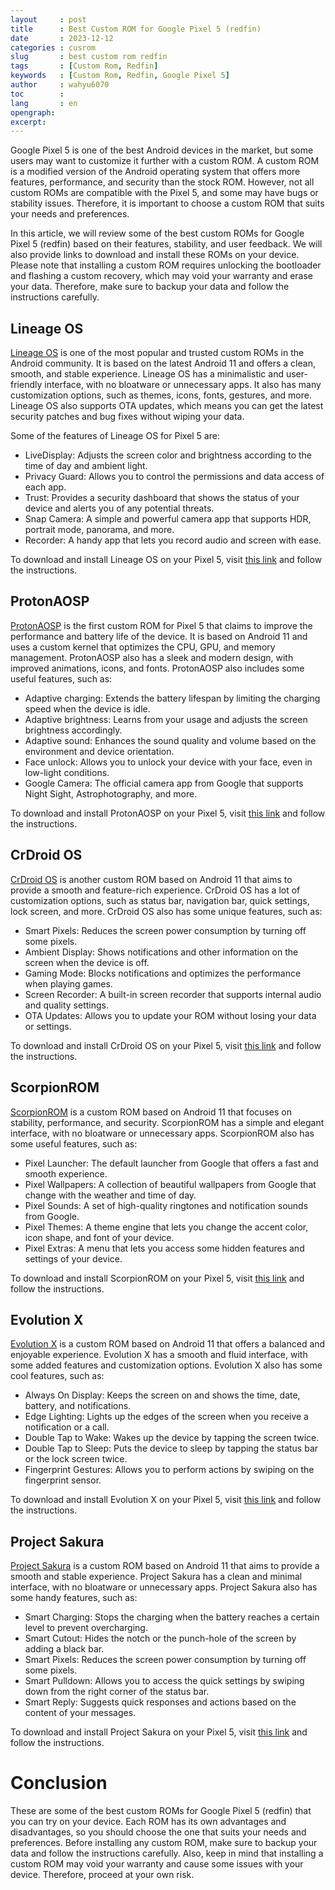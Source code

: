 ```yaml
---
layout     : post
title      : Best Custom ROM for Google Pixel 5 (redfin)
date       : 2023-12-12
categories : cusrom
slug       : best custom rom redfin
tags       : [Custom Rom, Redfin]
keywords   : [Custom Rom, Redfin, Google Pixel 5]
author     : wahyu6070
toc        : 
lang       : en
opengraph:
excerpt:
---
```




Google Pixel 5 is one of the best Android devices in the market, but some users may want to customize it further with a custom ROM. A custom ROM is a modified version of the Android operating system that offers more features, performance, and security than the stock ROM. However, not all custom ROMs are compatible with the Pixel 5, and some may have bugs or stability issues. Therefore, it is important to choose a custom ROM that suits your needs and preferences.

In this article, we will review some of the best custom ROMs for Google Pixel 5 (redfin) based on their features, stability, and user feedback. We will also provide links to download and install these ROMs on your device. Please note that installing a custom ROM requires unlocking the bootloader and flashing a custom recovery, which may void your warranty and erase your data. Therefore, make sure to backup your data and follow the instructions carefully.

## Lineage OS

[Lineage OS](^1^) is one of the most popular and trusted custom ROMs in the Android community. It is based on the latest Android 11 and offers a clean, smooth, and stable experience. Lineage OS has a minimalistic and user-friendly interface, with no bloatware or unnecessary apps. It also has many customization options, such as themes, icons, fonts, gestures, and more. Lineage OS also supports OTA updates, which means you can get the latest security patches and bug fixes without wiping your data.

Some of the features of Lineage OS for Pixel 5 are:

- LiveDisplay: Adjusts the screen color and brightness according to the time of day and ambient light.
- Privacy Guard: Allows you to control the permissions and data access of each app.
- Trust: Provides a security dashboard that shows the status of your device and alerts you of any potential threats.
- Snap Camera: A simple and powerful camera app that supports HDR, portrait mode, panorama, and more.
- Recorder: A handy app that lets you record audio and screen with ease.

To download and install Lineage OS on your Pixel 5, visit [this link](^1^) and follow the instructions.

## ProtonAOSP

[ProtonAOSP](^4^) is the first custom ROM for Pixel 5 that claims to improve the performance and battery life of the device. It is based on Android 11 and uses a custom kernel that optimizes the CPU, GPU, and memory management. ProtonAOSP also has a sleek and modern design, with improved animations, icons, and fonts. ProtonAOSP also includes some useful features, such as:

- Adaptive charging: Extends the battery lifespan by limiting the charging speed when the device is idle.
- Adaptive brightness: Learns from your usage and adjusts the screen brightness accordingly.
- Adaptive sound: Enhances the sound quality and volume based on the environment and device orientation.
- Face unlock: Allows you to unlock your device with your face, even in low-light conditions.
- Google Camera: The official camera app from Google that supports Night Sight, Astrophotography, and more.

To download and install ProtonAOSP on your Pixel 5, visit [this link](^4^) and follow the instructions.

## CrDroid OS

[CrDroid OS](^1^) is another custom ROM based on Android 11 that aims to provide a smooth and feature-rich experience. CrDroid OS has a lot of customization options, such as status bar, navigation bar, quick settings, lock screen, and more. CrDroid OS also has some unique features, such as:

- Smart Pixels: Reduces the screen power consumption by turning off some pixels.
- Ambient Display: Shows notifications and other information on the screen when the device is off.
- Gaming Mode: Blocks notifications and optimizes the performance when playing games.
- Screen Recorder: A built-in screen recorder that supports internal audio and quality settings.
- OTA Updates: Allows you to update your ROM without losing your data or settings.

To download and install CrDroid OS on your Pixel 5, visit [this link](^1^) and follow the instructions.

## ScorpionROM

[ScorpionROM](^1^) is a custom ROM based on Android 11 that focuses on stability, performance, and security. ScorpionROM has a simple and elegant interface, with no bloatware or unnecessary apps. ScorpionROM also has some useful features, such as:

- Pixel Launcher: The default launcher from Google that offers a fast and smooth experience.
- Pixel Wallpapers: A collection of beautiful wallpapers from Google that change with the weather and time of day.
- Pixel Sounds: A set of high-quality ringtones and notification sounds from Google.
- Pixel Themes: A theme engine that lets you change the accent color, icon shape, and font of your device.
- Pixel Extras: A menu that lets you access some hidden features and settings of your device.

To download and install ScorpionROM on your Pixel 5, visit [this link](^1^) and follow the instructions.

## Evolution X

[Evolution X](^1^) is a custom ROM based on Android 11 that offers a balanced and enjoyable experience. Evolution X has a smooth and fluid interface, with some added features and customization options. Evolution X also has some cool features, such as:

- Always On Display: Keeps the screen on and shows the time, date, battery, and notifications.
- Edge Lighting: Lights up the edges of the screen when you receive a notification or a call.
- Double Tap to Wake: Wakes up the device by tapping the screen twice.
- Double Tap to Sleep: Puts the device to sleep by tapping the status bar or the lock screen twice.
- Fingerprint Gestures: Allows you to perform actions by swiping on the fingerprint sensor.

To download and install Evolution X on your Pixel 5, visit [this link](^1^) and follow the instructions.

## Project Sakura

[Project Sakura](^1^) is a custom ROM based on Android 11 that aims to provide a smooth and stable experience. Project Sakura has a clean and minimal interface, with no bloatware or unnecessary apps. Project Sakura also has some handy features, such as:

- Smart Charging: Stops the charging when the battery reaches a certain level to prevent overcharging.
- Smart Cutout: Hides the notch or the punch-hole of the screen by adding a black bar.
- Smart Pixels: Reduces the screen power consumption by turning off some pixels.
- Smart Pulldown: Allows you to access the quick settings by swiping down from the right corner of the status bar.
- Smart Reply: Suggests quick responses and actions based on the content of your messages.

To download and install Project Sakura on your Pixel 5, visit [this link](^1^) and follow the instructions.

# Conclusion

These are some of the best custom ROMs for Google Pixel 5 (redfin) that you can try on your device. Each ROM has its own advantages and disadvantages, so you should choose the one that suits your needs and preferences. Before installing any custom ROM, make sure to backup your data and follow the instructions carefully. Also, keep in mind that installing a custom ROM may void your warranty and cause some issues with your device. Therefore, proceed at your own risk.
